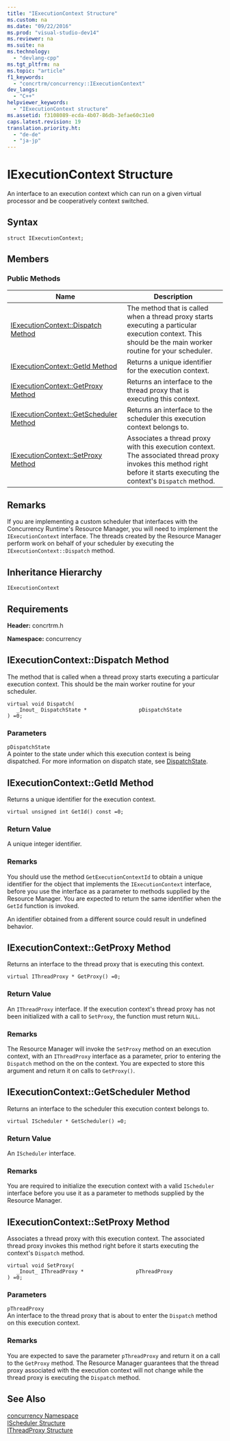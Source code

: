 ```yaml
---
title: "IExecutionContext Structure"
ms.custom: na
ms.date: "09/22/2016"
ms.prod: "visual-studio-dev14"
ms.reviewer: na
ms.suite: na
ms.technology: 
  - "devlang-cpp"
ms.tgt_pltfrm: na
ms.topic: "article"
f1_keywords: 
  - "concrtrm/concurrency::IExecutionContext"
dev_langs: 
  - "C++"
helpviewer_keywords: 
  - "IExecutionContext structure"
ms.assetid: f3108089-ecda-4b07-86db-3efae60c31e0
caps.latest.revision: 19
translation.priority.ht: 
  - "de-de"
  - "ja-jp"
---
```

# IExecutionContext Structure
An interface to an execution context which can run on a given virtual processor and be cooperatively context switched.  
  
## Syntax  
  
```  
struct IExecutionContext;  
```  
  
## Members  
  
### Public Methods  
  
|Name|Description|  
|----------|-----------------|  
|[IExecutionContext::Dispatch Method](#iexecutioncontext__dispatch_method)|The method that is called when a thread proxy starts executing a particular execution context. This should be the main worker routine for your scheduler.|  
|[IExecutionContext::GetId Method](#iexecutioncontext__getid_method)|Returns a unique identifier for the execution context.|  
|[IExecutionContext::GetProxy Method](#iexecutioncontext__getproxy_method)|Returns an interface to the thread proxy that is executing this context.|  
|[IExecutionContext::GetScheduler Method](#iexecutioncontext__getscheduler_method)|Returns an interface to the scheduler this execution context belongs to.|  
|[IExecutionContext::SetProxy Method](#iexecutioncontext__setproxy_method)|Associates a thread proxy with this execution context. The associated thread proxy invokes this method right before it starts executing the context's                                         `Dispatch` method.|  
  
## Remarks  
 If you are implementing a custom scheduler that interfaces with the Concurrency Runtime's Resource Manager, you will need to implement the                 `IExecutionContext` interface. The threads created by the Resource Manager perform work on behalf of your scheduler by executing the                 `IExecutionContext::Dispatch` method.  
  
## Inheritance Hierarchy  
 `IExecutionContext`  
  
## Requirements  
 **Header:** concrtrm.h  
  
 **Namespace:** concurrency  
  
##  <a name="iexecutioncontext__dispatch_method"></a>  IExecutionContext::Dispatch Method  
 The method that is called when a thread proxy starts executing a particular execution context. This should be the main worker routine for your scheduler.  
  
```  
virtual void Dispatch(  
   _Inout_ DispatchState *                 pDispatchState  
) =0;  
```  
  
### Parameters  
 `pDispatchState`  
 A pointer to the state under which this execution context is being dispatched. For more information on dispatch state, see                                 [DispatchState](../VS_csharp/dispatchstate-structure.md).  
  
##  <a name="iexecutioncontext__getid_method"></a>  IExecutionContext::GetId Method  
 Returns a unique identifier for the execution context.  
  
```  
virtual unsigned int GetId() const =0;  
```  
  
### Return Value  
 A unique integer identifier.  
  
### Remarks  
 You should use the method                         `GetExecutionContextId` to obtain a unique identifier for the object that implements the                         `IExecutionContext` interface, before you use the interface as a parameter to methods supplied by the Resource Manager. You are expected to return the same identifier when the                         `GetId` function is invoked.  
  
 An identifier obtained from a different source could result in undefined behavior.  
  
##  <a name="iexecutioncontext__getproxy_method"></a>  IExecutionContext::GetProxy Method  
 Returns an interface to the thread proxy that is executing this context.  
  
```  
virtual IThreadProxy * GetProxy() =0;  
```  
  
### Return Value  
 An                         `IThreadProxy` interface. If the execution context's thread proxy has not been initialized with a call to                         `SetProxy`, the function must return                         `NULL`.  
  
### Remarks  
 The Resource Manager will invoke the                         `SetProxy` method on an execution context, with an                         `IThreadProxy` interface as a parameter, prior to entering the                         `Dispatch` method on the on the context. You are expected to store this argument and return it on calls to                         `GetProxy()`.  
  
##  <a name="iexecutioncontext__getscheduler_method"></a>  IExecutionContext::GetScheduler Method  
 Returns an interface to the scheduler this execution context belongs to.  
  
```  
virtual IScheduler * GetScheduler() =0;  
```  
  
### Return Value  
 An                         `IScheduler` interface.  
  
### Remarks  
 You are required to initialize the execution context with a valid                         `IScheduler` interface before you use it as a parameter to methods supplied by the Resource Manager.  
  
##  <a name="iexecutioncontext__setproxy_method"></a>  IExecutionContext::SetProxy Method  
 Associates a thread proxy with this execution context. The associated thread proxy invokes this method right before it starts executing the context's                 `Dispatch` method.  
  
```  
virtual void SetProxy(  
   _Inout_ IThreadProxy *                 pThreadProxy  
) =0;  
```  
  
### Parameters  
 `pThreadProxy`  
 An interface to the thread proxy that is about to enter the                                 `Dispatch` method on this execution context.  
  
### Remarks  
 You are expected to save the parameter                         `pThreadProxy` and return it on a call to the                         `GetProxy` method. The Resource Manager guarantees that the thread proxy associated with the execution context will not change while the thread proxy is executing the                         `Dispatch` method.  
  
## See Also  
 [concurrency Namespace](../VS_csharp/concurrency-namespace.md)   
 [IScheduler Structure](../VS_csharp/ischeduler-structure.md)   
 [IThreadProxy Structure](../VS_csharp/ithreadproxy-structure.md)